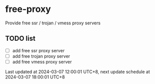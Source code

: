 
# free-proxy
Provide free ssr / trojan / vmess proxy servers


## TODO list
- [ ] add free ssr proxy server
- [ ] add free trojan proxy server
- [ ] add free vmess proxy server

Last updated at 2024-03-07 12:00:01 UTC+8, next update schedule at 2024-03-07 18:00:01 UTC+8

